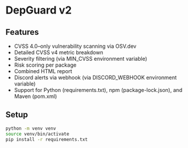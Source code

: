 # DepGuard v2

## Features
- CVSS 4.0–only vulnerability scanning via OSV.dev
- Detailed CVSS v4 metric breakdown
- Severity filtering (via MIN_CVSS environment variable)
- Risk scoring per package
- Combined HTML report
- Discord alerts via webhook (via DISCORD_WEBHOOK environment variable)
- Support for Python (requirements.txt), npm (package-lock.json), and Maven (pom.xml)

## Setup
```bash
python -m venv venv
source venv/bin/activate
pip install -r requirements.txt

